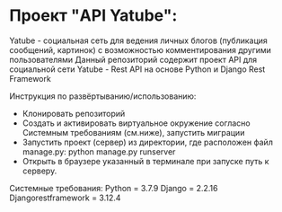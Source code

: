 # Проект "API Yatube":

Yatube - социальная сеть для ведения личных блогов (публикация сообщений, картинок) с возможностью комментирования другими пользователями
Данный репозиторий содержит проект API для социальной сети Yatube - Rest API на основе Python и Django Rest Framework

Инструкция по развёртыванию/использованию:
- Клонировать репозиторий
- Создать и активировать виртуальное окружение согласно Системным требованиям (см.ниже), запустить миграции
- Запустить проект (сервер) из директории, где расположен файл manage.py: python manage.py runserver
- Открыть в браузере указанный в терминале при запуске путь к серверу.

Cистемные требования:
Python = 3.7.9
Django = 2.2.16
Djangorestframework = 3.12.4
